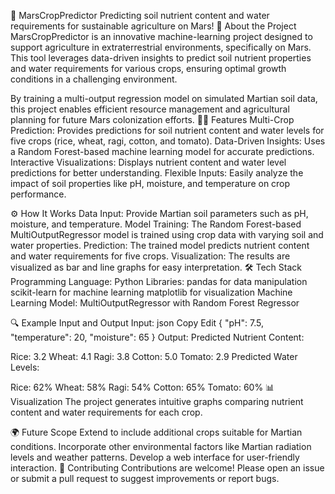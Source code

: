 🌱 MarsCropPredictor
Predicting soil nutrient content and water requirements for sustainable agriculture on Mars!
🚀 About the Project
MarsCropPredictor is an innovative machine-learning project designed to support agriculture in extraterrestrial environments, specifically on Mars. This tool leverages data-driven insights to predict soil nutrient properties and water requirements for various crops, ensuring optimal growth conditions in a challenging environment.

By training a multi-output regression model on simulated Martian soil data, this project enables efficient resource management and agricultural planning for future Mars colonization efforts.
🧑‍🔬 Features
Multi-Crop Prediction: Provides predictions for soil nutrient content and water levels for five crops (rice, wheat, ragi, cotton, and tomato).
Data-Driven Insights: Uses a Random Forest-based machine learning model for accurate predictions.
Interactive Visualizations: Displays nutrient content and water level predictions for better understanding.
Flexible Inputs: Easily analyze the impact of soil properties like pH, moisture, and temperature on crop performance.

⚙️ How It Works
Data Input: Provide Martian soil parameters such as pH, moisture, and temperature.
Model Training: The Random Forest-based MultiOutputRegressor model is trained using crop data with varying soil and water properties.
Prediction: The trained model predicts nutrient content and water requirements for five crops.
Visualization: The results are visualized as bar and line graphs for easy interpretation.
🛠️ Tech Stack
Programming Language: Python
Libraries:
pandas for data manipulation
scikit-learn for machine learning
matplotlib for visualization
Machine Learning Model: MultiOutputRegressor with Random Forest Regressor


🔍 Example Input and Output
Input:
json
Copy
Edit
{
  "pH": 7.5,
  "temperature": 20,
  "moisture": 65
}
Output:
Predicted Nutrient Content:

Rice: 3.2
Wheat: 4.1
Ragi: 3.8
Cotton: 5.0
Tomato: 2.9
Predicted Water Levels:

Rice: 62%
Wheat: 58%
Ragi: 54%
Cotton: 65%
Tomato: 60%
📊 Visualization
The project generates intuitive graphs comparing nutrient content and water requirements for each crop.

🌍 Future Scope
Extend to include additional crops suitable for Martian conditions.
Incorporate other environmental factors like Martian radiation levels and weather patterns.
Develop a web interface for user-friendly interaction.
🤝 Contributing
Contributions are welcome! Please open an issue or submit a pull request to suggest improvements or report bugs.

